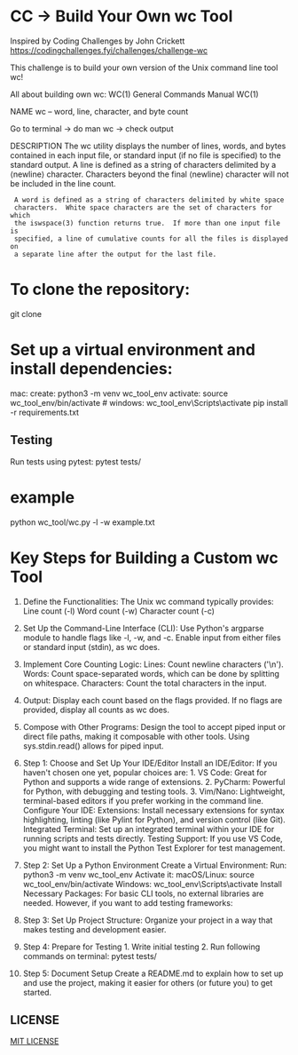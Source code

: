 # CC -> Build Your Own wc Tool

Inspired by Coding Challenges by John Crickett
https://codingchallenges.fyi/challenges/challenge-wc

This challenge is to build your own version of the Unix command line tool wc!

All about building own wc:
WC(1)                       General Commands Manual                      WC(1)

NAME
     wc – word, line, character, and byte count

Go to terminal -> do man wc -> check output

DESCRIPTION
     The wc utility displays the number of lines, words, and bytes contained
     in each input file, or standard input (if no file is specified) to the
     standard output.  A line is defined as a string of characters delimited
     by a ⟨newline⟩ character.  Characters beyond the final ⟨newline⟩
     character will not be included in the line count.
     
     A word is defined as a string of characters delimited by white space
     characters.  White space characters are the set of characters for which
     the iswspace(3) function returns true.  If more than one input file is
     specified, a line of cumulative counts for all the files is displayed on
     a separate line after the output for the last file.

# To clone the repository:
git clone <project url>

# Set up a virtual environment and install dependencies:
mac:
    create: python3 -m venv wc_tool_env 
    activate: source wc_tool_env/bin/activate # 
windows:
    wc_tool_env\Scripts\activate
    pip install -r requirements.txt

## Testing
Run tests using pytest: pytest tests/

# example
python wc_tool/wc.py -l -w example.txt

# Key Steps for Building a Custom wc Tool
1. Define the Functionalities: The Unix wc command typically provides:
    Line count (-l)
    Word count (-w)
    Character count (-c)

2. Set Up the Command-Line Interface (CLI):
    Use Python's argparse module to handle flags like -l, -w, and -c.
    Enable input from either files or standard input (stdin), as wc does.

3. Implement Core Counting Logic:
    Lines: Count newline characters ('\n').
    Words: Count space-separated words, which can be done by splitting on whitespace.
    Characters: Count the total characters in the input.

4. Output:
    Display each count based on the flags provided.
    If no flags are provided, display all counts as wc does.

5. Compose with Other Programs: 
    Design the tool to accept piped input or direct file paths, making it composable with other tools. 
    Using sys.stdin.read() allows for piped input.


1. Step 1: Choose and Set Up Your IDE/Editor
    Install an IDE/Editor: If you haven't chosen one yet, popular choices are:
        1. VS Code: Great for Python and supports a wide range of extensions.
        2. PyCharm: Powerful for Python, with debugging and testing tools.
        3. Vim/Nano: Lightweight, terminal-based editors if you prefer working in the command line.
    Configure Your IDE:
        Extensions: Install necessary extensions for syntax highlighting, linting (like Pylint for Python), and version control (like Git).
        Integrated Terminal: Set up an integrated terminal within your IDE for running scripts and tests directly.
        Testing Support: If you use VS Code, you might want to install the Python Test Explorer for test management.
2. Step 2: Set Up a Python Environment
    Create a Virtual Environment:
        Run: python3 -m venv wc_tool_env
    Activate it:
        macOS/Linux: source wc_tool_env/bin/activate
        Windows: wc_tool_env\Scripts\activate
    Install Necessary Packages:
        For basic CLI tools, no external libraries are needed. However, if you want to add testing frameworks:

3. Step 3: Set Up Project Structure:
    Organize your project in a way that makes testing and development easier. 

4. Step 4: Prepare for Testing
        1. Write initial testing
        2. Run following commands on terminal: pytest tests/

5. Step 5: Document Setup
    Create a README.md to explain how to set up and use the project, making it easier for others (or future you) to get started.


## LICENSE

[MIT LICENSE](LICENSE)
